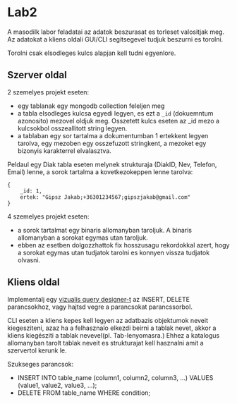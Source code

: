 # Lab2 

A masodilk labor feladatai az adatok beszurasat es torleset valositjak meg. Az adatokat a kliens oldali GUI/CLI segitsegevel tudjuk beszurni es torolni. 

Torolni csak elsodleges kulcs alapjan kell tudni egyenlore.


## Szerver oldal

2 szemelyes projekt eseten:
- egy tablanak egy mongodb collection feleljen meg
- a tabla elsodleges kulcsa egyedi legyen, es ezt a `_id` (dokuemntum azonosito) mezovel oldjuk meg. Osszetett kulcs eseten az _id mezo a kulcsokbol osszeallitott string legyen.
- a tablaban egy sor tartalma a dokumentumban 1 ertekkent legyen tarolva, egy mezoben egy osszefuzott stringkent, a mezoket egy bizonyis karakterrel elvalasztva.

Peldaul egy Diak tabla eseten melynek strukturaja (DiakID, Nev, Telefon, Email) lenne, a sorok tartalma a kovetkezokeppen lenne tarolva:
```
{
    _id: 1,
    ertek: "Gipsz Jakab;+36301234567;gipszjakab@gmail.com"
}
```

4 szemelyes projekt eseten:

- a sorok tartalmat egy binaris allomanyban taroljuk. A binaris allomanyban a sorokat egymas utan taroljuk. 
- ebben az esetben dolgozzhattok fix hosszusagu rekordokkal azert, hogy a sorokat egymas utan tudjatok tarolni es konnyen vissza tudjatok olvasni.

 
## Kliens oldal


Implementalj egy [vizualis query designer-t](https://www.mssqltips.com/sqlservertip/1086/sql-server-management-studio-query-designer/) az INSERT, DELETE parancsokhoz, vagy hajtsd vegre a parancsokat parancssorbol.

CLI eseten a kliens kepes kell legyen az adatbazis objektumok neveit kiegesziteni, azaz ha a felhasznalo elkezdi beirni a tablak nevet, akkor a kliens kiegésziti a tablak nevevel(pl. Tab-lenyomasra.) Ehhez a katalogus allomanyban tarolt tablak neveit es strukturajat kell hasznalni amit a szervertol kerunk le.

Szukseges parancsok:
- INSERT INTO table_name (column1, column2, column3, ...) VALUES (value1, value2, value3, ...);
- DELETE FROM table_name WHERE condition;
  
